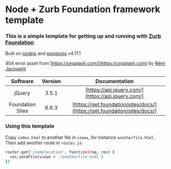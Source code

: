 # Node + Zurb Foundation framework template

### This is a simple template for getting up and running with [Zurb Foundation](https://get.foundation/index.html)</a>

Built on [nodejs](https://nodejs.org/en/) and [expressjs](https://expressjs.com/) v4.17.1

404 error asset from [https://unsplash.com/](https://unsplash.com) by [Rémi Jacquaint
](https://unsplash.com/@jack_1?utm_medium=referral&utm_campaign=photographer-credit&utm_content=creditBadge)


| Software          | Version | Documentation                                                             |
| :---------------: | :-----: | :-----------------------------------------------------------------------: |
| jQuery            | 3.5.1   | [https://api.jquery.com/](https://api.jquery.com/)                        |
| Foundation Sites  | 6.6.3   | [https://get.foundation/sites/docs/](https://get.foundation/sites/docs/)  |

### Using this template

Copy `index.html` to another file in `views`, for instance `anotherfile.html`.  Then add another route in `routes.js`:

```sh
router.get('/somelocation', function(req, res) {
  res.sendFile(views + '/anotherfile.html')
})
```
